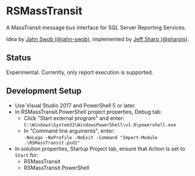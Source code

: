 # RSMassTransit
A MassTransit message bus interface for SQL Server Reporting Services.

Idea by [Jahn Swob (@jahn-swob)](https://github.com/jahn-swob),
implemented by [Jeff Sharp (@sharpjs)](https://github.com/sharpjs).

## Status

Experimental.  Currently, only report execution is supported.

## Development Setup

* Use Visual Studio 2017 and PowerShell 5 or later.
* In RSMassTransit.PowerShell project properties, Debug tab:
  * Click "Start external program" and enter:<br>
    `C:\Windows\System32\WindowsPowerShell\v1.0\powershell.exe`
  * In "Command line arguments", enter:<br>
    `-NoLogo -NoProfile -NoExit -Command "Import-Module .\RSMassTransit.psd1"`
* In solution properties, Startup Project tab, ensure that Action is set to `Start` for:
  * RSMassTransit
  * RSMassTransit.PowerShell
